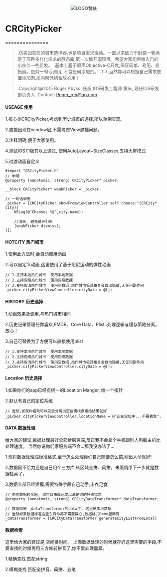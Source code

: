 <p align="center" >
  <img src="" alt="LOGO暂缺" title="LOGO暂缺">
</p>

# CRCityPicker

===============
>.仿美团实现的城市选择器,也是项目需求驱动。一直以来致力于封装一套满足于项目多样化需求的静态库,第一次做开源项目。希望大家能带给入门的小伙伴一些启发。
>.基本上基于原声Objective-C开发,保证简单、易用、易拓展。绝对一句话调用, 不含任何添加剂。
>.T.T,当然你可以根据自己需求放置添加剂,高内聚低耦合放心用！
    
>.Copyright@2015 Roger Abyss
>.任超,IOS研发工程师     重庆, 现任IOS研发部负责人
>.Contact: Roger_ren@qq.com


#### USEAGE 使用

1.核心类CRCityPicker,考虑到历史城市的选择,所以单例实现。

2.直接出现在window层,不需考虑View遮挡问题。

3.注释明确,便于大家使用。

4.测试IOS7.1极其以上通过, 使用AutoLayout+SizeClasses,支持大屏模式

5.过渡动画自定义

    #import "CRCityPicker.h"
    // 申明
    @property (nonatomic, strong) CRCityPicker* picker;
    
    __block CRCityPicker* weakPicker = _picker;
    
    // 一句话调用
    _picker = [CRCityPicker showFromViewController:self choose:^(CRCity* city){
        NSLog(@"Choose: %@",city.name);
        
        //消失, 避免循环引用  
        [weakPicker dismiss];
    }];
    
    
#### HOTCITY 热门城市

1.使用此方法时,会自动调用动画

2.可以自定义动画,这里使用了基于阻尼运动的弹性动画

    // 1.支持本地热门城市  使用本地数据
    // 2.支持网络热门城市  使用网络数据
    // 3.支持取消热门城市  使用空数组,热门城市极其相关会自动隐藏,无任何副作用
    _picker.cityPickerViewController.cityData = @[];

#### HISTORY 历史选择

1.动画效果及调用,与热门城市相同

2.历史记录管理任你喜欢,FMDB、Core Data、Plist..处理逻辑与缓存策略分离，放心！

3.自己可替换为了方便可以直接使用plist

    // 1.支持本地热门城市  使用本地数据
    // 2.支持网络热门城市  使用网络数据
    // 3.支持取消热门城市  使用空数组,热门城市极其相关会自动隐藏,无任何副作用
    _picker.cityPickerViewController.cityData = @[];


#### Location 历史选择

1.如果你们的app已经有统一的Location Manger, 给一个指针

2.默认有自己的定位系统

    // 当然,如果你喜欢可以完全分离出定位模块直接给结果就好
    _picker.cityPickerViewController.locationName = @"正在定位中...不要着急";



#### DATA 数据处理

给大家的建议,数据处理最好全部给服务端,反正我不会拿个手机跟别人电脑主机比处理速度。
当然你说你们家服务端不会...那我没办法了...

1.现将数据处理成标准格式,至于怎么处理你们自己随便怎么搞,别出人命就好!

2.数据段不给力还是自己用个三方库,转区域全拼、简拼，未雨绸缪下一步就是数据检索了。

3.数据全部已经建模,需要特殊字段自己动手,丰衣足食

    // 申明数据转化器, 你可以拓展此类以满足你的特殊需求
    @property (nonatomic, strong) CRCityDataTransformer* dataTransformer;
  
    // 数据就是 _dataTransformer的data了, 这里是本地数据
    // 当然如果数据标准这些东西你都不需要操心,数据格式Demo里面有
    _dataTransformer = [CRCityDataTransformer generateCityListFromLocal]


#### 数据检索

这里给大家的建议是,空间换时间。
上面数据处理的时候就存好这里需要的字段,不要查找的时候再用三方库转拼音了,你不累处理器累。

1.精确查找    匹配string

2.模糊查找    匹配全拼音、简拼、五笔
